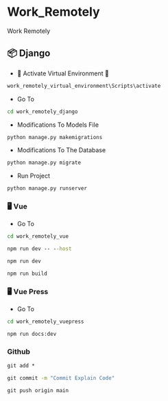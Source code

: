 # Work_Remotely

Work Remotely

## 📦 Django

- 🚀 Activate Virtual Environment 🔋

```cmd
work_remotely_virtual_environment\Scripts\activate
```

- Go To

```cmd
cd work_remotely_django
```

- Modifications To Models File

```cmd
python manage.py makemigrations
```

- Modifications To The Database

```cmd
python manage.py migrate
```

- Run Project

```cmd
python manage.py runserver
```

### 🖥️ Vue

- Go To

```cmd
cd work_remotely_vue
```

```cmd
npm run dev -- --host

npm run dev
```

```cmd
npm run build
```

### 🖥️ Vue Press

- Go To

```cmd
cd work_remotely_vuepress
```

```cmd
npm run docs:dev
```

### Github

```cmd
git add *
```

```cmd
git commit -m "Commit Explain Code"
```

```cmd
git push origin main
```
